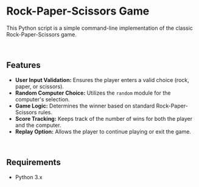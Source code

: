 <h1>Rock-Paper-Scissors Game</h1>
<p>This Python script is a simple command-line implementation of the classic Rock-Paper-Scissors game.</p>
 <br>   
<h2>Features</h2>
<ul>
        <li><strong>User Input Validation:</strong> Ensures the player enters a valid choice (rock, paper, or scissors).</li>
        <li><strong>Random Computer Choice:</strong> Utilizes the <code>random</code> module for the computer's selection.</li>
        <li><strong>Game Logic:</strong> Determines the winner based on standard Rock-Paper-Scissors rules.</li>
        <li><strong>Score Tracking:</strong> Keeps track of the number of wins for both the player and the computer.</li>
        <li><strong>Replay Option:</strong> Allows the player to continue playing or exit the game.</li>
</ul>
<br>
<h2>Requirements</h2>
    <ul>
        <li>Python 3.x</li>
    </ul>
